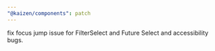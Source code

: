 ```yaml
---
"@kaizen/components": patch
---
```


fix focus jump issue for FilterSelect and Future Select and accessibility bugs.
